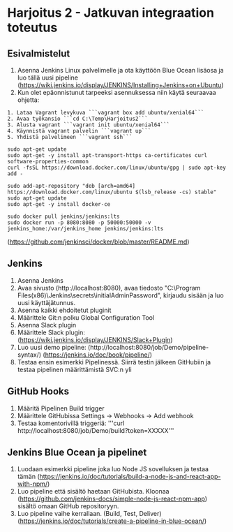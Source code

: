 # Harjoitus 2 - Jatkuvan integraation toteutus
## Esivalmistelut
1. Asenna Jenkins Linux palvelimelle ja ota käyttöön Blue Ocean lisäosa ja luo tällä uusi pipeline (https://wiki.jenkins.io/display/JENKINS/Installing+Jenkins+on+Ubuntu)
2. Kun olet epäonnistunut tarpeeksi asennuksessa niin käytä seuraavaa ohjetta:

```
1. Lataa Vagrant levykuva ```vagrant box add ubuntu/xenial64```
2. Avaa työkansio ```cd C:\Temp\Harjoitus2```
3. Alusta vagrant ```vagrant init ubuntu/xenial64```
4. Käynnistä vagrant palvelin ```vagrant up```
5. Yhdistä palvelimeen ```vagrant ssh```
```

```
sudo apt-get update
sudo apt-get -y install apt-transport-https ca-certificates curl software-properties-common
curl -fsSL https://download.docker.com/linux/ubuntu/gpg | sudo apt-key add -

sudo add-apt-repository "deb [arch=amd64] https://download.docker.com/linux/ubuntu $(lsb_release -cs) stable"
sudo apt-get update
sudo apt-get -y install docker-ce

sudo docker pull jenkins/jenkins:lts
sudo docker run -p 8080:8080 -p 50000:50000 -v jenkins_home:/var/jenkins_home jenkins/jenkins:lts
``` 

(https://github.com/jenkinsci/docker/blob/master/README.md)

## Jenkins
1. Asenna Jenkins
2. Avaa sivusto (http://localhost:8080), avaa tiedosto "C:\Program Files(x86)\Jenkins\secrets\initialAdminPassword", kirjaudu sisään ja luo uusi käyttäjätunnus.
3. Asenna kaikki ehdoitetut pluginit
4. Määrittele Git:n polku Global Configuration Tool
5. Asenna Slack plugin
6. Määrittele Slack plugin: (https://wiki.jenkins.io/display/JENKINS/Slack+Plugin)
7. Luo uusi demo pipeline: (http://localhost:8080/job/Demo/pipeline-syntax/) (https://jenkins.io/doc/book/pipeline/)
8. Testaa ensin esimerkki Pipelinessä. Siirrä testin jälkeen GitHubiin ja testaa pipelinen määrittämistä SVC:n yli

## GitHub Hooks
1. Määritä Pipelinen Build trigger
2. Määrittele GitHubissa Settings -> Webhooks -> Add webhook
3. Testaa komentorivillä triggeriä: '''curl http://localhost:8080/job/Demo/build?token=XXXXX'''

## Jenkins Blue Ocean ja pipelinet
1. Luodaan esimerkki pipeline joka luo Node JS sovelluksen ja testaa tämän (https://jenkins.io/doc/tutorials/build-a-node-js-and-react-app-with-npm/)
2. Luo pipeline että sisältö haetaan GitHubista. Kloonaa (https://github.com/jenkins-docs/simple-node-js-react-npm-app) sisältö omaan GitHub repositoryyn. 
3. Luo pipeline vaihe kerrallaan. (Build, Test, Deliver) (https://jenkins.io/doc/tutorials/create-a-pipeline-in-blue-ocean/)
 